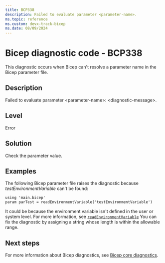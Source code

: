 ```yaml
---
title: BCP338
description: Failed to evaluate parameter <parameter-name>.
ms.topic: reference
ms.custom: devx-track-bicep
ms.date: 08/09/2024
---
```


# Bicep diagnostic code - BCP338

This diagnostic occurs when Bicep can't resolve a parameter name in the Bicep parameter file.

## Description

Failed to evaluate parameter \<parameter-name>: \<diagnostic-message>.

## Level

Error

## Solution

Check the parameter value.

## Examples

The following Bicep parameter file raises the diagnostic because _testEnvironmentVariable_ can't be found:

```bicep
using 'main.bicep'
param parTest = readEnvironmentVariable('testEnvironmentVariable')
```

It could be because the environment variable isn't defined in the user or system level. For more information, see [`readEnvironmentVariable`](../bicep-functions-parameters-file.md)
You can fix the diagnostic by assigning a string whose length is within the allowable range.

## Next steps

For more information about Bicep diagnostics, see [Bicep core diagnostics](../bicep-core-diagnostics.md).
